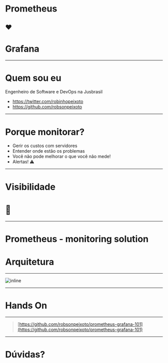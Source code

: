# Prometheus
## ❤️
# Grafana

---

# Quem sou eu

Engenheiro de Software e DevOps na Jusbrasil

- https://twitter.com/robinhopeixoto
- https://github.com/robsonpeixoto

---

# Porque monitorar?

- Gerir os custos com servidores
- Entender onde estão os problemas
- Você não pode melhorar o que você não mede!
- Alertas! ⚠️

---

# Visibilidade
# 👀

---

# Prometheus - monitoring solution

# Arquitetura

---

![inline](http://127.0.0.1:8000/assets/architecture.png)

---

# Hands On

---

> [https://github.com/robsonpeixoto/prometheus-grafana-101](https://github.com/robsonpeixoto/prometheus-grafana-101)

---

# Dúvidas?
